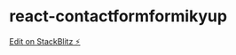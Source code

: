 # react-contactformformikyup

[Edit on StackBlitz ⚡️](https://stackblitz.com/edit/react-contactformformikyup)